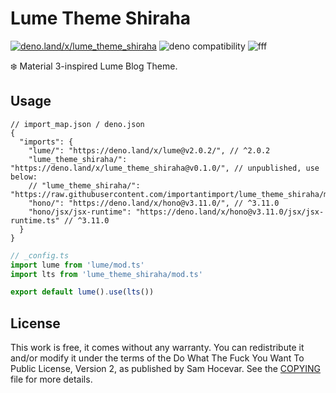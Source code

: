 # Lume Theme Shiraha

[![deno.land/x/lume_theme_shiraha](https://shield.deno.dev/x/lume_theme_shiraha)](https://deno.land/x/lume_theme_shiraha)
![deno compatibility](https://shield.deno.dev/deno/^1.34)
![fff](https://img.shields.io/badge/%F0%9F%8C%9F%20F%20F%20F-1.0-yellow?style=flat)

❄️ Material 3-inspired Lume Blog Theme.

## Usage

```jsonc
// import_map.json / deno.json
{
  "imports": {
    "lume/": "https://deno.land/x/lume@v2.0.2/", // ^2.0.2
    "lume_theme_shiraha/": "https://deno.land/x/lume_theme_shiraha@v0.1.0/", // unpublished, use below:
    // "lume_theme_shiraha/": "https://raw.githubusercontent.com/importantimport/lume_theme_shiraha/main/",
    "hono/": "https://deno.land/x/hono@v3.11.0/", // ^3.11.0
    "hono/jsx/jsx-runtime": "https://deno.land/x/hono@v3.11.0/jsx/jsx-runtime.ts" // ^3.11.0
  }
}
```

```ts
// _config.ts
import lume from 'lume/mod.ts'
import lts from 'lume_theme_shiraha/mod.ts'

export default lume().use(lts())
```

<!-- ## Features

### [FFF Flavored Frontmatter](https://fff.js.org)

Powerful and versatile Frontmatter format. If you were using [Urara](https://github.com/importantimport/urara) before, your postings will not require much modification to migrate.

### Material Design 3 with slight differences

This theme gets the Material Design-like styles from [Shiraha](https://github.com/importantimport/shiraha/tree/main/packages/shiraha).

### Color from featured image

Automatically generate theme colors for your articles with featured image through [Shiraha Colors](https://github.com/importantimport/shiraha/tree/main/packages/shiraha-colors).

### JSON Feed in Everythere

Provides a JSON Feed for each list: home, tags, categories... all can be subscribed via the reader.

### All-in-One, or just templates.

Lume Theme Shiraha has a complete set-up for you, including Lume and Remark / Rehype plugin. You can also use just the templates if you wish to customise them yourself.

All templates use `.tmpl.ts` and have no additional dependencies.

### View Transitions [WIP]

> Currently you need to enable `#view-transition-on-navigation` manually in [`chrome://flags`](chrome://flags).

No need for additional Swup or Pjax, the most native page transition. -->

## License

This work is free, it comes without any warranty. You can redistribute it and/or modify it under the
terms of the Do What The Fuck You Want To Public License, Version 2,
as published by Sam Hocevar. See the [COPYING](COPYING) file for more details.

